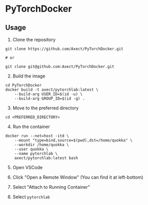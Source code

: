 # PyTorchDocker

## Usage

1. Clone the repository
```shell
git clone https://github.com/Axect/PyTorchDocker.git

# or

git clone git@github.com:Axect/PyTorchDocker.git
```

2. Build the image
```shell
cd PyTorchDocker
docker build -t axect/pytorchlab:latest \
    --build-arg USER_ID=$(id -u) \
    --build-arg GROUP_ID=$(id -g) .
```

3. Move to the preferred directory
```shell
cd <PREFERRED_DIRECTORY>
```

4. Run the container
```shell
docker run --net=host -itd \
    --mount "type=bind,source=$(pwd),dst=/home/quokka" \
    --workdir /home/quokka \
    --user quokka \
    --name pytorchlab \
    axect/pytorchlab:latest bash
```

5. Open VSCode

6. Click "Open a Remote Window" (You can find it at left-bottom)

7. Select "Attach to Running Container"

8. Select `pytorchlab`
